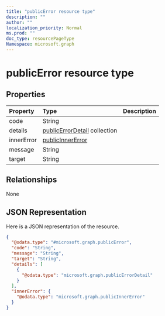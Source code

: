 ```yaml
---
title: "publicError resource type"
description: ""
author: ""
localization_priority: Normal
ms.prod: ""
doc_type: resourcePageType
Namespace: microsoft.graph
---
```



# publicError resource type



## Properties
|Property|Type|Description|
|:---|:---|:---|
|code|String||
|details|[publicErrorDetail](../resources/publicErrorDetail.md) collection||
|innerError|[publicInnerError](../resources/publicInnerError.md)||
|message|String||
|target|String||

## Relationships
None

## JSON Representation
Here is a JSON representation of the resource.
<!-- {
  "blockType": "resource",
  "@odata.type": "microsoft.graph.publicError"
}
-->
``` json
{
  "@odata.type": "#microsoft.graph.publicError",
  "code": "String",
  "message": "String",
  "target": "String",
  "details": [
    {
      "@odata.type": "microsoft.graph.publicErrorDetail"
    }
  ],
  "innerError": {
    "@odata.type": "microsoft.graph.publicInnerError"
  }
}
```

